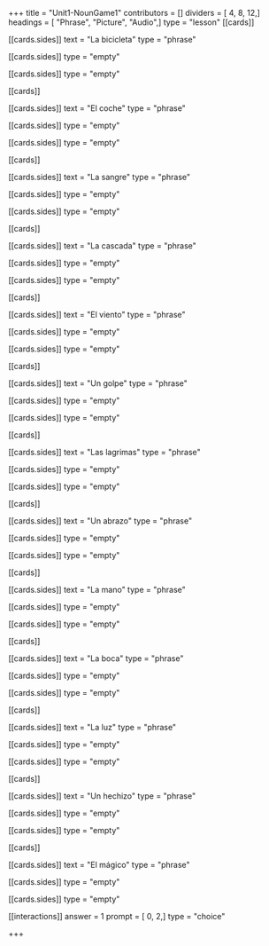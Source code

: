 +++
title = "Unit1-NounGame1"
contributors = []
dividers = [ 4, 8, 12,]
headings = [ "Phrase", "Picture", "Audio",]
type = "lesson"
[[cards]]

[[cards.sides]]
text = "La bicicleta"
type = "phrase"

[[cards.sides]]
type = "empty"

[[cards.sides]]
type = "empty"

[[cards]]

[[cards.sides]]
text = "El coche"
type = "phrase"

[[cards.sides]]
type = "empty"

[[cards.sides]]
type = "empty"

[[cards]]

[[cards.sides]]
text = "La sangre"
type = "phrase"

[[cards.sides]]
type = "empty"

[[cards.sides]]
type = "empty"

[[cards]]

[[cards.sides]]
text = "La cascada"
type = "phrase"

[[cards.sides]]
type = "empty"

[[cards.sides]]
type = "empty"

[[cards]]

[[cards.sides]]
text = "El viento"
type = "phrase"

[[cards.sides]]
type = "empty"

[[cards.sides]]
type = "empty"

[[cards]]

[[cards.sides]]
text = "Un golpe"
type = "phrase"

[[cards.sides]]
type = "empty"

[[cards.sides]]
type = "empty"

[[cards]]

[[cards.sides]]
text = "Las lagrimas"
type = "phrase"

[[cards.sides]]
type = "empty"

[[cards.sides]]
type = "empty"

[[cards]]

[[cards.sides]]
text = "Un abrazo"
type = "phrase"

[[cards.sides]]
type = "empty"

[[cards.sides]]
type = "empty"

[[cards]]

[[cards.sides]]
text = "La mano"
type = "phrase"

[[cards.sides]]
type = "empty"

[[cards.sides]]
type = "empty"

[[cards]]

[[cards.sides]]
text = "La boca"
type = "phrase"

[[cards.sides]]
type = "empty"

[[cards.sides]]
type = "empty"

[[cards]]

[[cards.sides]]
text = "La luz"
type = "phrase"

[[cards.sides]]
type = "empty"

[[cards.sides]]
type = "empty"

[[cards]]

[[cards.sides]]
text = "Un hechizo"
type = "phrase"

[[cards.sides]]
type = "empty"

[[cards.sides]]
type = "empty"

[[cards]]

[[cards.sides]]
text = "El mágico"
type = "phrase"

[[cards.sides]]
type = "empty"

[[cards.sides]]
type = "empty"

[[interactions]]
answer = 1
prompt = [ 0, 2,]
type = "choice"

+++
